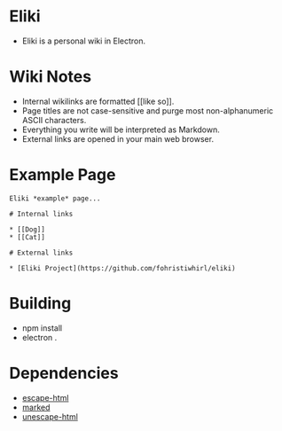 # Eliki

* Eliki is a personal wiki in Electron.

# Wiki Notes

* Internal wikilinks are formatted [[like so]].
* Page titles are not case-sensitive and purge most non-alphanumeric ASCII characters.
* Everything you write will be interpreted as Markdown.
* External links are opened in your main web browser.

# Example Page

```
Eliki *example* page...

# Internal links

* [[Dog]]
* [[Cat]]

# External links

* [Eliki Project](https://github.com/fohristiwhirl/eliki)
```

# Building

* npm install
* electron .

# Dependencies

* [escape-html](https://www.npmjs.com/package/escape-html)
* [marked](https://www.npmjs.com/package/marked)
* [unescape-html](https://www.npmjs.com/package/unescape-html)
